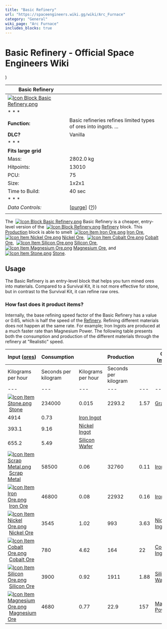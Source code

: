 ```yaml
---
title: "Basic Refinery"
url: "https://spaceengineers.wiki.gg/wiki/Arc_Furnace"
category: "General"
wiki_page: "Arc Furnace"
includes_blocks: true
---
```


# Basic Refinery - Official Space Engineers Wiki

)

| Basic Refinery |     |
| --- | --- |
| [![Icon Block Basic Refinery.png](https://spaceengineers.wiki.gg/images/d/d0/Icon_Block_Basic_Refinery.png?b697c6)](https://spaceengineers.wiki.gg/wiki/File:Icon_Block_Basic_Refinery.png) |     |
| * * * |     |
| **Function:** | Basic refineries refines limited types of ores into ingots. ... |
| **DLC?** | Vanilla |
| * * * |     |
| **Fits large grid** |     |
| Mass: | 2802.0 kg |
| Hitpoints: | 13010 |
| PCU: | 75  |
| Size: | 1x2x1 |
| Time to Build: | 40 sec |
| * * * |     |
| _Data Controls:_ | \[[purge](https://spaceengineers.wiki.gg/wiki/Basic_Refinery?action=purge)\] ([?](https://spaceengineers.wiki.gg/wiki/Template:Info_Block))) |
|     |     |

The  [![Icon Block Basic Refinery.png](https://spaceengineers.wiki.gg/images/thumb/d/d0/Icon_Block_Basic_Refinery.png/21px-Icon_Block_Basic_Refinery.png?b697c6)](https://spaceengineers.wiki.gg/wiki/Basic_Refinery "Basic Refinery") Basic Refinery is a cheaper, entry-level version of the  [![Icon Block Refinery.png](https://spaceengineers.wiki.gg/images/thumb/6/6a/Icon_Block_Refinery.png/21px-Icon_Block_Refinery.png?a9b68a)](https://spaceengineers.wiki.gg/wiki/Refinery "Refinery") [Refinery](https://spaceengineers.wiki.gg/wiki/Refinery "Refinery") block. This [Production](https://spaceengineers.wiki.gg/wiki/Production "Production") block is able to smelt  [![Icon Item Iron Ore.png](https://spaceengineers.wiki.gg/images/thumb/7/71/Icon_Item_Iron_Ore.png/21px-Icon_Item_Iron_Ore.png?5a0907)](https://spaceengineers.wiki.gg/wiki/Iron_Ore "Iron Ore") [Iron Ore](https://spaceengineers.wiki.gg/wiki/Iron_Ore "Iron Ore"),  [![Icon Item Nickel Ore.png](https://spaceengineers.wiki.gg/images/thumb/1/1b/Icon_Item_Nickel_Ore.png/21px-Icon_Item_Nickel_Ore.png?3fd7c8)](https://spaceengineers.wiki.gg/wiki/Nickel_Ore "Nickel Ore") [Nickel Ore](https://spaceengineers.wiki.gg/wiki/Nickel_Ore "Nickel Ore"),  [![Icon Item Cobalt Ore.png](https://spaceengineers.wiki.gg/images/thumb/f/f3/Icon_Item_Cobalt_Ore.png/21px-Icon_Item_Cobalt_Ore.png?917984)](https://spaceengineers.wiki.gg/wiki/Cobalt_Ore "Cobalt Ore") [Cobalt Ore](https://spaceengineers.wiki.gg/wiki/Cobalt_Ore "Cobalt Ore"),  [![Icon Item Silicon Ore.png](https://spaceengineers.wiki.gg/images/thumb/7/72/Icon_Item_Silicon_Ore.png/21px-Icon_Item_Silicon_Ore.png?3f4a28)](https://spaceengineers.wiki.gg/wiki/Silicon_Ore "Silicon Ore") [Silicon Ore](https://spaceengineers.wiki.gg/wiki/Silicon_Ore "Silicon Ore"),  [![Icon Item Magnesium Ore.png](https://spaceengineers.wiki.gg/images/thumb/c/c5/Icon_Item_Magnesium_Ore.png/21px-Icon_Item_Magnesium_Ore.png?308afb)](https://spaceengineers.wiki.gg/wiki/Magnesium_Ore "Magnesium Ore") [Magnesium Ore](https://spaceengineers.wiki.gg/wiki/Magnesium_Ore "Magnesium Ore"), and  [![Icon Item Stone.png](https://spaceengineers.wiki.gg/images/thumb/0/02/Icon_Item_Stone.png/21px-Icon_Item_Stone.png?38f36b)](https://spaceengineers.wiki.gg/wiki/Stone "Stone") [Stone](https://spaceengineers.wiki.gg/wiki/Stone "Stone").

## Usage

The Basic Refinery is an entry-level block that helps you turn mined ores into materials. Compared to a Survival Kit, it is not more effective for stone, but in contrast to the Survival Kit, it can refine raw ores.

### How fast does it product items?

Internally, the base refining speed factor of the Basic Refinery has a value or 0.65, which is half the speed of the [Refinery](https://spaceengineers.wiki.gg/wiki/Refinery "Refinery"). Refining different materials does not happen at the same rate. For example; Iron Ingots are produced at a much faster rate than Magnesium Power. The following table presents both the consumption and production of the different materials through the refinery at "Realistic" speed.

| Input ([ores](https://spaceengineers.wiki.gg/wiki/Ores "Ores")) | Consumption |     | Production |     | Output ([material](https://spaceengineers.wiki.gg/wiki/Material "Material")) |
| --- | --- | --- | --- | --- | --- |
| Kilograms per hour | Seconds per kilogram | Kilograms per hour | Seconds per kilogram |
| --- | --- | --- | --- | --- | --- |
| [![Icon Item Stone.png](https://spaceengineers.wiki.gg/images/thumb/0/02/Icon_Item_Stone.png/21px-Icon_Item_Stone.png?38f36b)](https://spaceengineers.wiki.gg/wiki/Stone "Stone") [Stone](https://spaceengineers.wiki.gg/wiki/Stone "Stone") | 234000 | 0.015 | 2293.2 | 1.57 | [Gravel](https://spaceengineers.wiki.gg/wiki/Gravel "Gravel") |
| 4914 | 0.73 | [Iron Ingot](https://spaceengineers.wiki.gg/wiki/Iron_Ingot "Iron Ingot") |
| 393.1 | 9.16 | [Nickel Ingot](https://spaceengineers.wiki.gg/wiki/Nickel_Ore "Nickel Ore") |
| 655.2 | 5.49 | [Silicon Wafer](https://spaceengineers.wiki.gg/wiki/Silicon_Wafer "Silicon Wafer") |
| [![Icon Item Scrap Metal.png](https://spaceengineers.wiki.gg/images/thumb/5/5d/Icon_Item_Scrap_Metal.png/21px-Icon_Item_Scrap_Metal.png?9b5187)](https://spaceengineers.wiki.gg/wiki/Scrap_Metal "Scrap Metal") [Scrap Metal](https://spaceengineers.wiki.gg/wiki/Scrap_Metal "Scrap Metal") | 58500 | 0.06 | 32760 | 0.11 | [Iron Ingot](https://spaceengineers.wiki.gg/wiki/Iron_Ingot "Iron Ingot") |
| [![Icon Item Iron Ore.png](https://spaceengineers.wiki.gg/images/thumb/7/71/Icon_Item_Iron_Ore.png/21px-Icon_Item_Iron_Ore.png?5a0907)](https://spaceengineers.wiki.gg/wiki/Iron_Ore "Iron Ore") [Iron Ore](https://spaceengineers.wiki.gg/wiki/Iron_Ore "Iron Ore") | 46800 | 0.08 | 22932 | 0.16 | [Iron Ingot](https://spaceengineers.wiki.gg/wiki/Iron_Ingot "Iron Ingot") |
| [![Icon Item Nickel Ore.png](https://spaceengineers.wiki.gg/images/thumb/1/1b/Icon_Item_Nickel_Ore.png/21px-Icon_Item_Nickel_Ore.png?3fd7c8)](https://spaceengineers.wiki.gg/wiki/Nickel_Ore "Nickel Ore") [Nickel Ore](https://spaceengineers.wiki.gg/wiki/Nickel_Ore "Nickel Ore") | 3545 | 1.02 | 993 | 3.63 | [Nickel Ingot](https://spaceengineers.wiki.gg/wiki/Nickel_Ore "Nickel Ore") |
| [![Icon Item Cobalt Ore.png](https://spaceengineers.wiki.gg/images/thumb/f/f3/Icon_Item_Cobalt_Ore.png/21px-Icon_Item_Cobalt_Ore.png?917984)](https://spaceengineers.wiki.gg/wiki/Cobalt_Ore "Cobalt Ore") [Cobalt Ore](https://spaceengineers.wiki.gg/wiki/Cobalt_Ore "Cobalt Ore") | 780 | 4.62 | 164 | 22  | [Cobalt Ingot](https://spaceengineers.wiki.gg/wiki/Cobalt_Ingot "Cobalt Ingot") |
| [![Icon Item Silicon Ore.png](https://spaceengineers.wiki.gg/images/thumb/7/72/Icon_Item_Silicon_Ore.png/21px-Icon_Item_Silicon_Ore.png?3f4a28)](https://spaceengineers.wiki.gg/wiki/Silicon_Ore "Silicon Ore") [Silicon Ore](https://spaceengineers.wiki.gg/wiki/Silicon_Ore "Silicon Ore") | 3900 | 0.92 | 1911 | 1.88 | [Silicon Wafer](https://spaceengineers.wiki.gg/wiki/Silicon_Wafer "Silicon Wafer") |
| [![Icon Item Magnesium Ore.png](https://spaceengineers.wiki.gg/images/thumb/c/c5/Icon_Item_Magnesium_Ore.png/21px-Icon_Item_Magnesium_Ore.png?308afb)](https://spaceengineers.wiki.gg/wiki/Magnesium_Ore "Magnesium Ore") [Magnesium Ore](https://spaceengineers.wiki.gg/wiki/Magnesium_Ore "Magnesium Ore") | 4680 | 0.77 | 22.9 | 157 | [Magnesium Powder](https://spaceengineers.wiki.gg/wiki/Magnesium_Powder "Magnesium Powder") |
